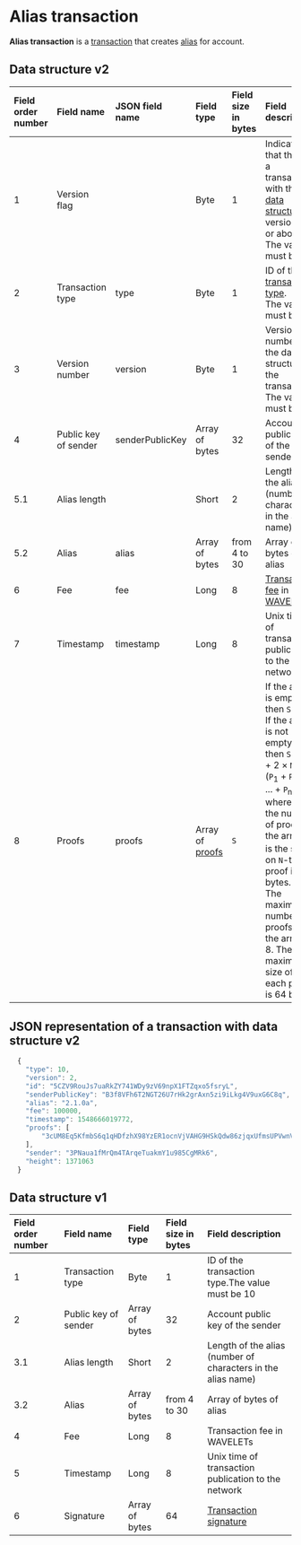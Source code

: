 # Alias transaction

**Alias transaction** is a [transaction](/blockchain/transaction.md) that creates [alias](/blockchain/alias.md) for account.

## Data structure v2

| Field order number | Field name | JSON field name | Field type | Field size in bytes | Field description |
| :--- | :--- | :--- | :--- | :--- | :--- |
| 1 | Version flag| | Byte  | 1 | Indicates that this is a transaction with the [data structure](/blockchain/transaction-data-structure.md) of version 2 or above.<br> The value must be 0 |
| 2 | Transaction type | type | Byte  | 1 | ID of the [transaction type](/blockchain/transaction-type.md). <br> The value must be 10 |
| 3 | Version number| version | Byte | 1 | Version number of the data structure of the transaction.<br> The value must be  2 |
| 4 | Public key of sender |senderPublicKey| Array of bytes | 32 | Account public key of the sender |
| 5.1 | Alias length| | Short | 2 | Length of the alias \(number of characters in the alias name\) |
| 5.2 | Alias |alias| Array of bytes | from 4 to 30 | Array of bytes of alias |
| 6 | Fee| fee | Long | 8 | [Transaction fee](/blockchain/transaction-fee.md) in [WAVELETs](/blockchain/token/wavelet.md) |
| 7 | Timestamp | timestamp | Long | 8 | Unix time of transaction publication to the network |
| 8 | Proofs | proofs | Array of [proofs](/blockchain/transaction-proof.md) | `S` | If the array is empty, then `S`= 3. <br>If the array is not empty, then `S` = 3 + 2 × `N` + (`P`<sub>1</sub> + `P`<sub>2</sub> + ... + `P`<sub>n</sub>), where `N` is the number of proofs in the array,`P`<sub>n</sub> is the size on `N`-th proof in bytes. <br>The maximum number of proofs in the array is 8. The maximum size of each proof is 64 bytes |

## JSON representation of a transaction with data structure v2

```js
  {
  	"type": 10,
  	"version": 2,
  	"id": "5CZV9RouJs7uaRkZY741WDy9zV69npX1FTZqxo5fsryL",
  	"senderPublicKey": "B3f8VFh6T2NGT26U7rHk2grAxn5zi9iLkg4V9uxG6C8q",
  	"alias": "2.1.0a",
  	"fee": 100000,
  	"timestamp": 1548666019772,
  	"proofs": [
  		"3cUM8Eq5KfmbS6q1qHDfzhX98YzER1ocnVjVAHG9HSkQdw86zjqxUfmsUPVwnVgwu5zatt3ETLnNFteobRMyR8bY"
  	],
  	"sender": "3PNaua1fMrQm4TArqeTuakmY1u985CgMRk6",
  	"height": 1371063
  }
```

## Data structure v1

| Field order number | Field name | Field type | Field size in bytes | Field description |
| :--- | :--- | :--- | :--- | :--- |
| 1 | Transaction type | Byte  | 1 | ID of the transaction type.The value must be 10 |
| 2 | Public key of sender | Array of bytes | 32 | Account public key of the sender |
| 3.1 | Alias length | Short | 2 | Length of the alias \(number of characters in the alias name\) |
| 3.2 | Alias | Array of bytes | from 4 to 30 | Array of bytes of alias |
| 4 | Fee | Long | 8 | Transaction fee in WAVELETs |
| 5 | Timestamp | Long | 8 | Unix time of transaction publication to the network |
| 6 | Signature | Array of bytes | 64 | [Transaction signature](/blockchain/transaction-signature) |
